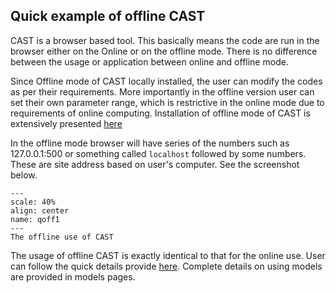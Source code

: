 ## Quick example of offline CAST

CAST is a browser based tool. This basically means the code are run in the browser either on the Online or on the offline mode. There is no difference between the usage or application between online and offline mode.

Since Offline mode of CAST locally installed, the user can modify the codes as per their requirements. More importantly in the offline version user can set their own parameter range, which is restrictive in the online mode due to requirements of online computing. Installation of offline mode of CAST is extensively presented [here](../../contents/offline/offline_installation.md)

In the offline mode browser will have series of the numbers such as 127.0.0.1:500 or something called `localhost` followed by some numbers. These are site address based on user's computer. See the screenshot below.

```{figure} images/off_f26.png
---
scale: 40%
align: center
name: qoff1
---
The offline use of CAST
```


The usage of offline CAST is exactly identical to that for the online use. User can follow the quick details provide [here](../../contents/online/quick_example.md). Complete details on using models are provided in models pages.